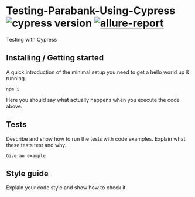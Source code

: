 

# Testing-Parabank-Using-Cypress ![cypress version](https://img.shields.io/badge/cypress-9.5.3-brightgreen) [![allure-report](https://github.com/ChiuWeiBin/Testing-Parabank-Using-Cypress/actions/workflows/allure-report.yml/badge.svg)](https://github.com/ChiuWeiBin/Testing-Parabank-Using-Cypress/actions/workflows/allure-report.yml)

Testing with Cypress

## Installing / Getting started

A quick introduction of the minimal setup you need to get a hello world up &
running.

```shell
npm i
```

Here you should say what actually happens when you execute the code above.



## Tests

Describe and show how to run the tests with code examples.
Explain what these tests test and why.

```shell
Give an example
```

## Style guide

Explain your code style and show how to check it.

